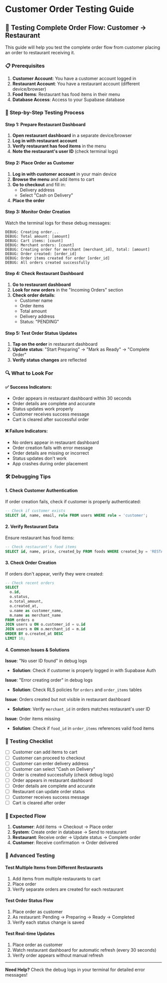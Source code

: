 # Customer Order Testing Guide

## 🧪 Testing Complete Order Flow: Customer → Restaurant

This guide will help you test the complete order flow from customer placing an order to restaurant receiving it.

### 📋 Prerequisites

1. **Customer Account**: You have a customer account logged in
2. **Restaurant Account**: You have a restaurant account (different device/browser)
3. **Food Items**: Restaurant has food items in their menu
4. **Database Access**: Access to your Supabase database

### 🔄 Step-by-Step Testing Process

#### **Step 1: Prepare Restaurant Dashboard**
1. **Open restaurant dashboard** in a separate device/browser
2. **Log in with restaurant account**
3. **Verify restaurant has food items** in the menu
4. **Note the restaurant's user ID** (check terminal logs)

#### **Step 2: Place Order as Customer**
1. **Log in with customer account** in your main device
2. **Browse the menu** and add items to cart
3. **Go to checkout** and fill in:
   - Delivery address
   - Select "Cash on Delivery"
4. **Place the order**

#### **Step 3: Monitor Order Creation**
Watch the terminal logs for these debug messages:
```
DEBUG: Creating order...
DEBUG: Total amount: [amount]
DEBUG: Cart items: [count]
DEBUG: Merchant orders: [count]
DEBUG: Creating order for merchant [merchant_id], total: [amount]
DEBUG: Order created: [order_id]
DEBUG: Order items created for order [order_id]
DEBUG: All orders created successfully
```

#### **Step 4: Check Restaurant Dashboard**
1. **Go to restaurant dashboard**
2. **Look for new orders** in the "Incoming Orders" section
3. **Check order details**:
   - Customer name
   - Order items
   - Total amount
   - Delivery address
   - Status: "PENDING"

#### **Step 5: Test Order Status Updates**
1. **Tap on the order** in restaurant dashboard
2. **Update status**: "Start Preparing" → "Mark as Ready" → "Complete Order"
3. **Verify status changes** are reflected

### 🔍 What to Look For

#### **✅ Success Indicators:**
- Order appears in restaurant dashboard within 30 seconds
- Order details are complete and accurate
- Status updates work properly
- Customer receives success message
- Cart is cleared after successful order

#### **❌ Failure Indicators:**
- No orders appear in restaurant dashboard
- Order creation fails with error message
- Order details are missing or incorrect
- Status updates don't work
- App crashes during order placement

### 🛠️ Debugging Tips

#### **1. Check Customer Authentication**
If order creation fails, check if customer is properly authenticated:
```sql
-- Check if customer exists
SELECT id, name, email, role FROM users WHERE role = 'customer';
```

#### **2. Verify Restaurant Data**
Ensure restaurant has food items:
```sql
-- Check restaurant's food items
SELECT id, name, price, created_by FROM foods WHERE created_by = 'RESTAURANT_ID';
```

#### **3. Check Order Creation**
If orders don't appear, verify they were created:
```sql
-- Check recent orders
SELECT 
  o.id,
  o.status,
  o.total_amount,
  o.created_at,
  u.name as customer_name,
  m.name as merchant_name
FROM orders o
JOIN users u ON o.customer_id = u.id
JOIN users m ON o.merchant_id = m.id
ORDER BY o.created_at DESC
LIMIT 10;
```

#### **4. Common Issues & Solutions**

**Issue**: "No user ID found" in debug logs
- **Solution**: Check if customer is properly logged in with Supabase Auth

**Issue**: "Error creating order" in debug logs
- **Solution**: Check RLS policies for `orders` and `order_items` tables

**Issue**: Orders created but not visible in restaurant dashboard
- **Solution**: Verify `merchant_id` in orders matches restaurant's user ID

**Issue**: Order items missing
- **Solution**: Check if `food_id` in `order_items` references valid food items

### 📱 Testing Checklist

- [ ] Customer can add items to cart
- [ ] Customer can proceed to checkout
- [ ] Customer can enter delivery address
- [ ] Customer can select "Cash on Delivery"
- [ ] Order is created successfully (check debug logs)
- [ ] Order appears in restaurant dashboard
- [ ] Order details are complete and accurate
- [ ] Restaurant can update order status
- [ ] Customer receives success message
- [ ] Cart is cleared after order

### 🎯 Expected Flow

1. **Customer**: Add items → Checkout → Place order
2. **System**: Create order in database → Send to restaurant
3. **Restaurant**: Receive order → Update status → Complete order
4. **Customer**: Receive confirmation → Order delivered

### 🔧 Advanced Testing

#### **Test Multiple Items from Different Restaurants**
1. Add items from multiple restaurants to cart
2. Place order
3. Verify separate orders are created for each restaurant

#### **Test Order Status Flow**
1. Place order as customer
2. As restaurant: Pending → Preparing → Ready → Completed
3. Verify each status change is saved

#### **Test Real-time Updates**
1. Place order as customer
2. Watch restaurant dashboard for automatic refresh (every 30 seconds)
3. Verify order appears without manual refresh

---

**Need Help?** Check the debug logs in your terminal for detailed error messages! 